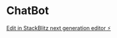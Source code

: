 # ChatBot

[Edit in StackBlitz next generation editor ⚡️](https://stackblitz.com/~/github.com/imRahul05/ChatBot)